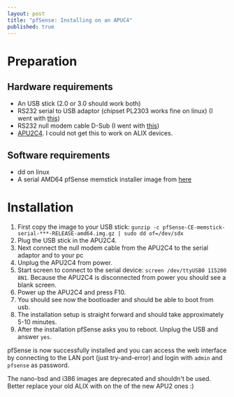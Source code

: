```yaml
---
layout: post
title: "pfSense: Installing on an APUC4"
published: true
---
```




# Preparation

## Hardware requirements

* An USB stick (2.0 or 3.0 should work both)
* RS232 serial to USB adaptor (chipset PL2303 works fine on linux) (I went with [this](http://www.ugreen.com.cn/product-681-en.html))
* RS232 null modem cable D-Sub (I went with [this](https://www.ebay.de/itm/RS-232-Nullmodem-Kabel-9-polig-D-Sub-1-5m-Lila-Grundpreis-1-33-m/251064020240))
* [APU2C4](https://www.pcengines.ch/apu2c4.htm). I could not get this to work on ALIX devices.

## Software requirements
* dd on linux
* A serial AMD64 pfSense memstick installer image from [here](https://www.pfsense.org/download/)

# Installation
1. First copy the image to your USB stick:
``
gunzip -c pfSense-CE-memstick-serial-***-RELEASE-amd64.img.gz | sudo dd of=/dev/sdx
``
2. Plug the USB stick in the APU2C4.
3. Next connect the null modem cable from the APU2C4 to the serial adaptor and to your pc
4. Unplug the APU2C4 from power.
5. Start screen to connect to the serial device:
``
screen /dev/ttyUSB0 115200 8N1
``.
Because the APU2C4 is disconnected from power you should see a blank screen.
6. Power up the APU2C4 and press F10.
7. You should see now the bootloader and should be able to boot from usb.
8. The installation setup is straight forward and should take approximately 5-10 minutes.
9. After the installation pfSense asks you to reboot. Unplug the USB and answer `yes`.

pfSense is now successfully installed and you can access the web interface by connecting to the LAN port (just try-and-error) and login with `admin` and `pfsense` as password.

The nano-bsd and i386 images are deprecated and shouldn't be used. Better replace your old ALIX with on the of the new APU2 ones :)
